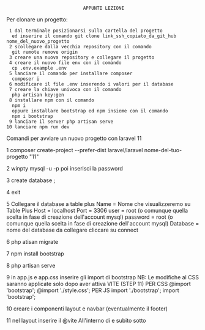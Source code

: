 

                                APPUNTI LEZIONI

Per clonare un progetto: 

     1 dal terminale posizionarsi sulla cartella del progetto
      ed inserire il comando git clone link_ssh_copiato_da_git_hub   nome_del_nuovo_progetto
     2 scollegare dalla vecchia repository con il comando
      git remote remove origin 
     3 creare una nuova repository e collegare il progetto
     4 creare il nuovo file env con il comando
      cp .env.example .env
     5 lanciare il comando per installare composer
      composer i
     6 modificare il file .env inserendo i valori per il database
     7 creare la chiave univoca con il comando
      php artisan key:gen
     8 installare npm con il comando
      npm i 
      oppure installare bootstrap ed npm insieme con il comando
      npm i bootstrap
     9 lanciare il server php artisan serve
    10 lanciare npm run dev





Comandi per avviare un nuovo progetto con laravel 11  

1 composer create-project --prefer-dist laravel/laravel nome-del-tuo-progetto "11" 

2 winpty mysql -u <il tuo username> -p poi inserisci la password 

3 create database <nome del database>; 

4 exit 

5 Collegare il database a table plus 
           Name = Nome che visualizzeremo su Table Plus
           Host = localhost
           Port = 3306
           user = root (o comunque quella scelta in fase di creazione dell'account mysql)
           password = root (o comunque quella scelta in fase di creazione dell'account mysql)
           Database = nome del database da collegare
           cliccare su connect

6 php atisan migrate

7 npm install bootstrap

8 php artisan serve

9 in app.js e app.css inserire gli import di bootstrap 
     NB: Le modifiche al CSS saranno applicate solo dopo aver attiva VITE (STEP 11) 
           PER CSS
           @import 'bootstrap'; 
           @import './style.css';
           PER JS
           import './bootstrap';
           import 'bootstrap';

10 creare i componenti layout e navbar (eventualmente il footer)

11 nel layout inserire il @vite
      All'interno di <head> e subito sotto <title>
      @vite(['resources/css/app.css', 'resources/js/app.js'])    

12 Impostare la rotta per la welcome
   Creare un PublicController con il comando  php artisan make:controller PublicController
   Spostare la Funzione 'welcome' da web.php a PublicController 'aggiungendo public ed il nome della funzione'
   Modificare la rotta su web.php aggiungendo controller funzione e nome rotta 
  <Route::get('/', [PublicController::class, 'welcome'])->name('welcome');>
   Modificare il tasto Home della navbar inserendo il link della rotta 
   <href="{{route('welcome')}}">

13 Creare il modello con il controller e la migrazione (ad esempio per degli articoli)
  a     lanciare il comando 

        "php artisan make:model Nome_modello -mc"  (in questo caso Article -mc)

  b     Aprire il modello appena creato (si trova dentro il percorso app\Models) in questo caso Article.php
        ed inseriamo il tratto <HasFactory> ed i <fillable>

            use HasFactory;

            protected $fillable = [
                'title', 'body', 'img', 'user_id'
            ];

  c     Aprire la nuova migrazione creata al punto "a" 
        ed inserire i table fillable nella funzione up tra $table->id() e table->timestamps()

            $table->unsignedBigInteger('user_id')->nullable();
            $table->foreign('user_id')->references('id')->on('users')->onDelete('SET NULL');
            $table->string('title');
            $table->longText('body');
            $table->string('img')->nullable();

  d     Lanciare la migrazione (testare per sicurezza anche la rollback "php artisan migrate:rollback")

14 Installare fortify (per gestire login e registrazione degli utenti) 
  a     Seguire la guida su  <https://laravel.com/docs/11.x/fortify#installation>
  b     Lanciare  <composer require laravel/fortify>   
  b     per installare le dipendenze di PHP Lanciare  <php artisan fortify:install>       
  c     lanciare nuovamente  <php artisan migrate>
  d     entrare all'interno del percorso <App\Providers\FortifyServiceProvider.php> ed inserire 
  e     all'interno della funzione boot (in fondo) le seguenti stringhe: 
  
            Fortify::registerView(function () {
                    return view('auth.register');
                });

            Fortify::loginView(function () {
                    return view('auth.login');    
                });

     (link dove prendere le stringhe)     https://laravel.com/docs/11.x/fortify#registration
     
  f    In views creare la cartella <auth> e la vista <register.blade.php>
  g    All'interno della vista register inserire i components di layout ed un container dove inserire un form
       Per vedere la rotta creata da fortify lanciare <php artisan route:list>
  h    Aggiungere un tasto alla navbar per aprire la vista register e linkare con <href="{{route('register')}}">
  i    aggiungere al form della vista register:    
              <action="{{route('register')}}"
              method="POST">
       e fuori dal tag <form> inserire il csrf   token

  l     Impostare i campi del form [Nome, Email, Password, Conferma Password]
  m     aggiungere il campo <name=> all'interno di <input> e chiamare con lo stesso nome <for=> e <id=>
        attenzione a "<conferma password>" che dovra obbligatoriamente avere valore <name=password_confirmation>
  n     aprire il file <fortify.php> all'interno della cartella config, cercare la stringa 

        'home' => '/home',
   _     e modificarla in 

        'home' => '/', 
   _     in modo da far funzionare il reindirizzamento dopo la registrazione

  o     Aggiungere un tasto <Logout> alla navbar che sarà un form con <action> <logout>, <metodo> <post> 
        ed un <button> di tipo  <submit>

              <li class="nav-item">
                  <form 
                  action="{{route('logout')}}" 
                  method="POST">
                  @csrf                    
                      <button class="nav-link" type="submit">Logout</button>
                  </form>
              </li>

  p     Sul form della vista register impostare il tasto registrati ed il link alla vista di login 
        un esempio:
                <div>
                    <button type="submit" class="btn btn-secondary">Registrati</button>
                </div>
                <div>
                    <p class="pt-4">Hai già un account? <a href="{{route('login')}}">Fai il login</a></p>
                </div>

  q     Creare la vista <login> all'interno della cartella <auth> ed inserire un form con i campi <email>, <password> ed <accedi>
        suggerimento: copia tutta la vista <register> e cancellare e modificare quello che serve
        ecco un esempio:
        <x-layout>
          <x-container>
            <h1 class="pt-5">Accedi al tuo account</h1>
          </x-container>    
          <x-container>
            <form
            class="shadow rounded-2 p-4"
            action="{{route('login')}}"
            method="POST"
            >
                @csrf
                <div class="mb-3">
                    <label for="email" class="form-label">Email</label>
                    <input type="email" name="email" class="form-control" id="email" aria-describedby="emailHelp">
                </div>
                <div class="mb-3">
                    <label for="password" class="form-label">Password</label>
                    <input type="password" name="password" class="form-control" id="exampleInputPassword1">
                </div>
                <x-container>
                    <div>
                        <button type="submit" class="btn btn-secondary">Accedi</button>
                    </div>
                    <div>
                        <p class="pt-4">Non hai ancora un account? <a href="{{route('register')}}">Registrati</a></p>
                    </div>
                </x-container>
            </form>
          </x-container>    
        </x-layout>

  r     Aggiungere alla navbar le regole per visualizzare i tasti in base all'autenticazione

                @auth

                @else
                    
                @endauth

  -    all'interno di @auth inserire un dropdown oppure il pulsante login, stessa cosa su @else con dropdown o con il pulsante
       registrati. Ad esempio:

                @auth
                <li class="nav-item dropdown">
                    <a class="nav-link dropdown-toggle" href="#" role="button" data-bs-toggle="dropdown" aria-expanded="false">
                      Ciao, {{Auth::user()->name}}!
                    </a>
                    <ul class="dropdown-menu">
                      <li><a class="dropdown-item" href="{{route('logout')}}" 
                        onclick="event.preventDefault(); document.getElementById('form-logout').submit();"
                        >logout</a>
                        <form 
                        action="{{route('logout')}}"
                        method="POST"
                        id="form-logout"
                        class="d-none"
                        >
                        @csrf
                        </form>
                    </li>
                    </ul>
                  </li>
          
                @else
                <li class="nav-item dropdown">
                    <a class="nav-link dropdown-toggle" href="#" role="button" data-bs-toggle="dropdown" aria-expanded="false">
                      Ciao!
                    </a>
                    <ul class="dropdown-menu">
                      <li><a class="dropdown-item" href="{{route('login')}}">Login</a></li>
                      <li><a class="dropdown-item" href="{{route('register')}}">Registrati</a></li>
                    </ul>
                  </li>
          
                @endauth

  s     <!--! arrivato al minuto 00:32:00 Video Selfwork - CRUD Livewire  -->

15 In web.php impostiamo la rotta per la <create>
      Route::get('/create', [ArticleController::class, 'create'])->name('article.create');

  -   Il nome ->name('article.create') comporta che venga creata la cartella article come sottocartella di <views>

16 Andare su ArticleController ed aggiungere la logica per far funzionare la rotta

       public function create(){
           return view('article.create');
       }
   
17 Impostare il front-end della vista <create.blade.php> 
    a) Inserire la parte superiore che sarà il titolo della pagina
    b) Inserire il componente form con <Livewire>


  -    <LIVEWIRE CREARE UN COMPONENTE> 

    Documentazione: <https://livewire.laravel.com/docs/quickstart>  

  -  1 Installare usando il comando:   composer require livewire/livewire 

  -  2 Creare il componente <ArticleCreate> usando il comando
      php artisan make:livewire ArticleCreate

  -  3 Aprire il percorso <app\Livewire\ArticleCreate.php> inseriamo gli <attributi pubblici>
       e se abbiamo intenzione di caricare una immagine inseriamo anche il tratto <WithFileUploads>
       Inoltre impostiamo l'array di regole $rules = [] per gli elementi obbligatori 
       ed i messaggi di errore $messages = [] 
       (suggerimento se la regola è solamente una si può utilizzare la sintassi: 
       < '*.required'=> 'il campo :attribute è obbligatorio' >   )
       
       ad esempio:
  
    class ArticleCreate extends Component
    {
        use WithFileUploads;

        public $title;
        public $body;
        public $user_id;
        public $img;

        protected $rules = [
            'title' => 'required',
            'body' => 'required'
        ];

        protected $messages = [
            '*.required'=> 'il campo :attribute è richiesto!'
        ];

        public function render()
        {
            return view('livewire.article-create');
        }
    }

  -  4 Sotto i $messages impostiamo la funzione <articleStore> 
       a) associare l'attributo pubblico user_id all'id dell'utente autenticato 
       b) impostare il controllo per l'immagine
       c) inserire la stringa di creazione dell'articolo <Article::create([])> per la mass assigment

        Article::create([
            'title'=>$this->title,
            'body'=>$this->body,
            'user_id'=>$this->user_id,
            'img' => !$this->img ? null : $this->img->store('public/img') 
        ]);
        <L'ultima stringa si traduce con: se l'utente non ha inserito l'immagine assegna valore null, 
        <altrimenti salvala nel percorso storage/public/img

      d) Sempre dentro articleStore creiamo la redirect per l'avvenuto inserimento
         <return redirect()->route('welcome')->with('successMessage', 'Articolo creato!');

    -5 Andare nella vista create.blade.php e richiamare il componente livewire con la sintassi 
       <livewire:article-create>

    -6 Impostare il front-end della vista article-create.blade.php in questo caso si tratterà di un form che gestirà immagini
      quindi avrà attributo enctype= "multipart/form-data" e conterrà le regole per gestire gli errori
      ad esempio:

      <div>
          <form enctype="multipart/form-data">
              @csrf
              @if ($errors->any())
                  <div class="alert alert-danger">
                      <ul>
                          @foreach ($errors->all() as $error)
                              <li>{{$error}}</li>
                          @endforeach
                      </ul>
                  </div>
              @endif
              <div class="mb-3">
                  <label for="title" class="form-label">Nome:</label>
                  <input type="text" id="title" class="form-control" wire:model="title">
              </div>
              <div class="mb-3">
                  <label for="body" class="form-label">Descrizione:</label>
                  <textarea id="body" cols="30" rows="10" class="form-control" wire:model="body"></textarea>
              </div>
              <div class="mb-3">
                  <label for="img">Inserisci una immagine</label>
                  <input type="file" class="form-control" wire:model="img">
              </div>
              <x-container>
                  <button type="submit" class="btn btn-primary">Crea</button>
              </x-container>
          </form>
      </div>


    -7 Inserire il link nella navbar per la rotta create

    -8 Assegnare il middleware alla rotta article.create  ->middleware('auth');

    -9 Creiamo un componente che gestirà i messaggi di avvenuta creazione e di errore
       flash-messages.blade.php

       ad esempio:

       <div>
          @if (@session()->has('successMessage'))
              <div class="alert alert-success">
                  <h3 class="text-center">
                      {{section('successMessage')}}
                  </h3>
              </div>    
          @endif
          @if (@session()->has('errorMessage'))
              <div class="alert alert-danger">
                  <h3 class="text-center">
                      {{section('errorMessage')}}
                  </h3>
              </div>    
          @endif
      </div>

    -10 Colleghiamo la cartella storage al progetto con il comando
        php artisan storage:link

    -11 Rendiamo disponibile il componente flash-messages alla vista <welcome>


    -12 Creaiamo il nuovo componente livewire che ci permetterà di visualizzare tutti i nostri articolo
        attraverso il comando <php artisan make:livewire ArticleIndex>

    -13 richiamiamo il componente in una nuova vista oppure in una di quelle già create
        <livewire:article-index>
        ed andiamo a gestire la logica presente nel percorso <app\Livewire\ArticleIndex.php>
        questa volta direttamente all'interno della funzione <render> andremo ad inserire la chiamata per tutti gli articoli
        ordinati per data di creazione. <Importante passare anche la variabile alla vista quindi>:
        
        class ArticleIndex extends Component
        {
            public function render()
            {
                $articles = Article::all()->sortByDesc('created_at');
                return view('livewire.article-index', compact('articles'));
            }
        }

    -14 Andiamo a gestire il front-end del componente <article-index.blade.php>
        inseriamo un @foreach in modo da ciclare gli articoli che passeremo alla vista
        ad esempio: 

                <div class="container d-flex justify-content-around min-vh-100">
                    <div class="row col-12">
                        @foreach ($articles as $article)
                        <div class="col-12 col-md-4 mb-5">
                            <div class="card mx-auto" style="width: 18rem;">
                                <img src="{{!$article->img ? 'https://thumb.ac-illust.com/b1/b170870007dfa419295d949814474ab2_t.jpeg' : Storage::url($article->img)}}" class="card-img-top cardImgCustom" alt="Immagine dell'articolo {{$article->title}}">
                                <div class="card-body d-flex justify-content-center bg-card-custom">
                                    <div>
                                        <h5 class="card-title">{{$article->title}}</h5>
                                        <div class="justify-content-center">
                                            <div class="col-12 d-flex justify-content-center mb-3">
                                                <a href="#" class="btn btn-success">Vai all'articolo completo</a>
                                            </div>
                                        </div>
                                    </div>        
                                </div>
                            </div>
                        </div>
                        @endforeach
                    </div>
                </div>

    -15 Creaiamo la rotta per poter modificare l'articolo:
        sarà una rotta di tipo get e parametrica ed aggiungeremo anche il middleware in modo da renderla disponibile solo all'utente loggato.

        Route::get('/edit/{article}', [ArticleController::class, 'edit'])->name('article.edit')->middleware('auth');

    -16 Apriamo <app\Http\Controllers\ArticleController.php 
     -  ed aggiungiamo la funzione edit che abbiamo appena citato nella nuova rotta creata al punto 15

    -17 Creiamo la vista della rotta article.edit
        all'interno della cartella resources\views\article creiamo il file <edit.blade.php>
        e gestiamo la parte front-end della vista. 
        In questo caso mi servirà un form che mi faccia vedere gli elementi dell'articolo
        Suggerimento basta riciclare il form della vista "create" 
        e cambiare il componente livewire con quello che creeremo tra poco
        Inoltre aggiungo un controllo per permettere di modificare l'articolo solo all'utente che lo ha creato

                @auth
                    @if (Auth::id() == $article->user->id)
                        <a href="{{route('article.edit', compact('article'))}}" class="btn btn-warning">Modifl'articolo</a>
                    @endif
                @endauth

       -IMPORTANTE!!!!!!   
        -1) Occorre impostare le relazioni tra user_id ed article_id altrimenti si avrà un errore
           Per farlo occorre andare sul <modello Article.php> ed inserire subito sotto i fillable, la funzione:

                public function user(){
                    return $this->belongsTo(User::class);
                }

       -2)  Spostarsi sul <modello user.php> ed aggiungere la funzione articles con hasMany:

                public function articles(){
                    return $this->hasMany(Article::class);
                }

    -18 Creaiamo il componente livewire per gestire la funzione edit Utilizzando il comando 
        <php artisan make:livewire ArticleEdit>

      - Apriamo il componente appena creato e sistemiamo la parte front-end
        Suggerimento: Anche in questo caso potremo copiare il contenuto dal componente article-create.blade.php
        Per evitare errori momentaneamente però togliamo la funzione dalla stringa del form
        <form enctype="multipart/form-data" wire:submit.prevent="">    <-------- la imposteremo tra poco

    -19 Andiamo ad impostare la logica su app\Livewire\ArticleEdit.php
        Aggiungiamo il tratto <use WithFileUploads;>
        ed aggiungiamo gli attributi pubblici della classe:

        use WithFileUploads;
        public $article;
        public $title;
        public $body;
        public $img;
        public $old_img;

       -Subito sotto Aggiungiamo il metodo di livewire <mount> che servirà ad impostare quali dati vogliamo che siano  
        già presenti dentro al form al caricamento della pagina

    -20 Andiamo su edit.blade.php ed aggiorniamo il componente livewire inserendo il nuovo article-edit ma questa volta
        dovremo aggingere anche il dato da passare quindi la stringa diventa
        <livewire:article-edit :article="$article">            
        </livewire:article-edit>

    -21 Se voglio aggiungere al form anche una piccola anteprima dell'immagine salvata potremo aggiungere questo div: 
        <div class="mb-3">
            @if ($article->img)
                <p class="h5">Immagine attuale:</p>
                <img src="{{Storage::url($article->img)}}" alt="Immagine di {{$article->title}}" width="150">
            @else   
            <p class="text-center fst-italic fw-bold">Attualmente l'articolo non contiene immagini</p>             
            @endif
        </div>

    -22 Andiamo su <app\Livewire\ArticleEdit.php> e prima della funzione mount inseriamo la funzione per la modifica

            public function articleUpdate(){
                $this->article->update([
                    'title'=>$this->title,
                    'body'=>$this->body
                ]);

                if ($this->img) {
                    $this->article->update([
                        'img'=>$this->img->store('img', 'public')
                    ]);
                    if ($this->old_img) {
                        Storage::delete($this->old_img);
                    }
                    $this->reset('img');
                }
                return redirect()->route('welcome')->with('successMessage', 'Articolo aggiornato!');
            }

    -23 A questo punto possiamo aggiungere il riferimento alla funzione nel form 
        <form enctype="multipart/form-data" wire:submit.prevent="articleUpdate">











     
       












                              LIVEWIRE CREARE UN COUNTER                   
                  Documentazione:     https://livewire.laravel.com/docs/quickstart  

      -  1 Installare usando il comando:   composer require livewire/livewire 

      -  2 Lanciare il comando per creare il component "counter" php artisan make:livewire counter 

      -  3 Richiamare all'interno della vista che ci interessa il nuovo componente "counter" appena creato 
          usando la sintassi:   livewire:nome-del-componente, in questo caso:  livewire:counter  
          oppure con @livewire('counter')  
          Importante!!!  Un component livewire può contenere al sul interno un solo <div></div> contenente altri div  

      - 4 Aprire il controller all'interno della cartella app\Livewire\Counter ed inserire le stringhe contenenti 
          gli attributi suggeriti nella documentazione:<https://livewire.laravel.com/docs/quickstart>  



      public $count = 1;
        
      public function increment()
      {
          $this->count++;
      }
  
      public function decrement()
      {
          $this->count--;
      }
  
      public function render()
      {
          return view('livewire.counter');
      }


      IMPORTANTE!!!! Qualsiasi attributo pubblico dichiarato nel componente backend livewire sarà subito disponibile al componente frontend livewire tramite blade sintax   
      in questo caso: {{$count}}

    -  5 Continuando a seguire la documentazione ci creiamo i due pulsanti per incrementare e decrementare
          <button wire:click="increment">+</button>
          <button wire:click="decrement">-</button>
          Questo tipo di azioni che modificano un attributo pubblico fanno automaticamente scattare il render del componente
          Minuto 00:53:00 della lezione Livewire 



